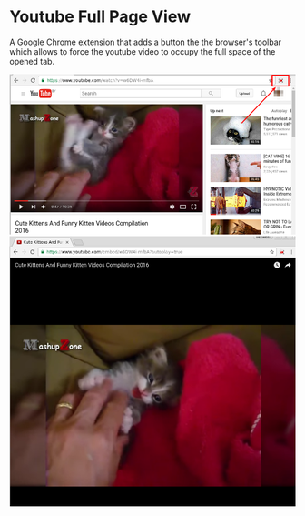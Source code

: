 # Youtube Full Page View

A Google Chrome extension that adds a button the the browser's toolbar which allows to force the youtube video to occupy the full space of the opened tab.

![image](doc/001.png) ![image](doc/002.png)
